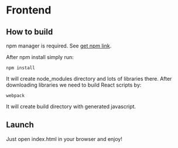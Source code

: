 # Frontend 

## How to build

npm manager is required.
See [get npm link](https://docs.npmjs.com/getting-started/installing-node).

After npm install simply run:

`npm install`

It will create node_modules directory and lots of libraries there.
After downloading libraries we need to build React scripts by:

`webpack`

It will create build directory with generated javascript.

## Launch

Just open index.html in your browser and enjoy!